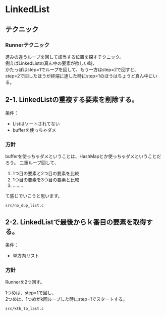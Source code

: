 # LinkedList

## テクニック

### Runnerテクニック

進みの違うループを回して該当する位置を探すテクニック。  
例えばLinkedListの真ん中の要素が欲しい時、  
かたっぽはstep=1でループを回して、もう一方はstep=2で回すと、  
step=2で回したほうが終端に達した時にstep=1のほうはちょうど真ん中にいる。

## 2-1. LinkedListの重複する要素を削除する。

条件：

* Listはソートされてない
* bufferを使っちゃダメ

### 方針

bufferを使っちゃダメということは、HashMapとか使っちゃダメということだろう。
二重ループ回して、

1. 1つ目の要素と2つ目の要素を比較
2. 1つ目の要素を3つ目の要素と比較
3. ........

て感じでいこうと思います。

`src/no_dup_list.c`

## 2-2. LinkedListで最後からｋ番目の要素を取得する。

条件：

* 単方向リスト


### 方針

Runnerを2つ回す。

1つめは、step=1で回し、  
2つめは、1つめがk回ループした時にstep=1でスタートする。

`src/kth_to_last.c`
